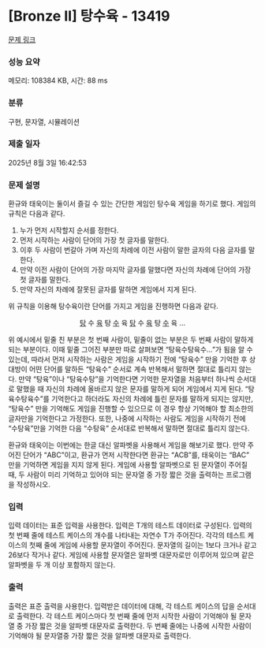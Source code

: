 # [Bronze II] 탕수육 - 13419 

[문제 링크](https://www.acmicpc.net/problem/13419) 

### 성능 요약

메모리: 108384 KB, 시간: 88 ms

### 분류

구현, 문자열, 시뮬레이션

### 제출 일자

2025년 8월 3일 16:42:53

### 문제 설명

<p>환규와 태욱이는 둘이서 즐길 수 있는 간단한 게임인 탕수육 게임을 하기로 했다. 게임의 규칙은 다음과 같다.</p>

<ol>
	<li>누가 먼저 시작할지 순서를 정한다.</li>
	<li>먼저 시작하는 사람이 단어의 가장 첫 글자를 말한다.</li>
	<li>이후 두 사람이 번갈아 가며 자신의 차례에 이전 사람이 말한 글자의 다음 글자를 말한다.</li>
	<li>만약 이전 사람이 단어의 가장 마지막 글자를 말했다면 자신의 차례에 단어의 가장 첫 글자를 말한다.</li>
	<li>만약 자신의 차례에 잘못된 글자를 말하면 게임에서 지게 된다.</li>
</ol>

<p>위 규칙을 이용해 탕수육이란 단어를 가지고 게임을 진행하면 다음과 같다.</p>

<p style="text-align: center;"><u>탕</u> 수 <u>육</u> 탕 <u>수</u> 육 <u>탕</u> 수 <u>육</u> 탕 <u>수</u> 육 …</p>

<p>위 예시에서 밑줄 친 부분은 첫 번째 사람이, 밑줄이 없는 부분은 두 번째 사람이 말하게 되는 부분이다. 이때 밑줄 그어진 부분만 따로 살펴보면 “탕육수탕육수…”가 됨을 알 수 있는데, 따라서 먼저 시작하는 사람은 게임을 시작하기 전에 “탕육수” 만을 기억한 후 상대방이 어떤 단어를 말하든 “탕육수” 순서로 계속 반복해서 말하면 절대로 틀리지 않는다. 만약 “탕육”이나 “탕육수탕”을 기억한다면 기억한 문자열을 처음부터 하나씩 순서대로 말했을 때 자신의 차례에 올바르지 않은 문자를 말하게 되어 게임에서 지게 된다. “탕육수탕육수”를 기억한다고 하더라도 자신의 차례에 틀린 문자를 말하게 되지는 않지만, “탕육수” 만을 기억해도 게임을 진행할 수 있으므로 이 경우 항상 기억해야 할 최소한의 글자만을 기억한다고 가정한다. 또한, 나중에 시작하는 사람도 게임을 시작하기 전에 “수탕육”만을 기억한 다음 “수탕육” 순서대로 반복해서 말하면 절대로 틀리지 않는다.</p>

<p>환규와 태욱이는 이번에는 한글 대신 알파벳을 사용해서 게임을 해보기로 했다. 만약 주어진 단어가 “ABC”이고, 환규가 먼저 시작한다면 환규는 “ACB”를, 태욱이는 “BAC” 만을 기억하면 게임을 지지 않게 된다. 게임에 사용할 알파벳으로 된 문자열이 주어질 때, 두 사람이 미리 기억하고 있어야 되는 문자열 중 가장 짧은 것을 출력하는 프로그램을 작성하시오.</p>

### 입력 

 <p>입력 데이터는 표준 입력을 사용한다. 입력은 T개의 테스트 데이터로 구성된다. 입력의 첫 번째 줄에 테스트 케이스의 개수를 나타내는 자연수 T가 주어진다. 각각의 테스트 케이스의 첫째 줄에 게임에 사용할 문자열이 주어진다. 문자열의 길이는 1보다 크거나 같고 26보다 작거나 같다. 게임에 사용할 문자열은 알파벳 대문자로만 이루어져 있으며 같은 알파벳을 두 개 이상 포함하지 않는다.</p>

### 출력 

 <p>출력은 표준 출력을 사용한다. 입력받은 데이터에 대해, 각 테스트 케이스의 답을 순서대로 출력한다. 각 테스트 케이스마다 첫 번째 줄에 먼저 시작한 사람이 기억해야 될 문자열 중 가장 짧은 것을 알파벳 대문자로 출력한다. 두 번째 줄에는 나중에 시작한 사람이 기억해야 될 문자열중 가장 짧은 것을 알파벳 대문자로 출력한다.</p>

